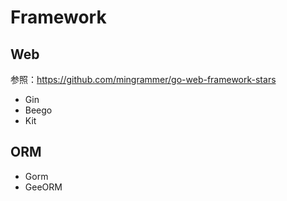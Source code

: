 # Framework

## Web

参照：https://github.com/mingrammer/go-web-framework-stars

- Gin
- Beego
- Kit

## ORM

- Gorm
- GeeORM